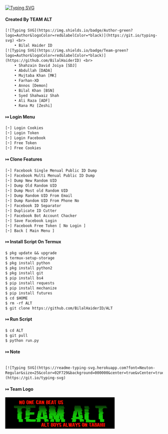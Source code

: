 [![Typing SVG](https://readme-typing-svg.herokuapp.com?size=50&color=26F700&background=000000&center=true&vCenter=true&height=70&lines=%E2%86%A3%F0%9D%90%80%E2%80%A2%F0%9D%90%8B%E2%80%A2%F0%9D%90%93%E2%86%A4)](https://git.io/typing-svg)

#### Created By TEAM ALT  
```
[![Typing SVG](https://img.shields.io/badge/Author-green?logo=Author&logoColor=red&labelColor=*black)](https://git.io/typing-svg) <br>
    • Bilal Haider ID
[![Typing SVG](https://img.shields.io/badge/Team-green?logo=Author&logoColor=red&labelColor=*black)](https://github.com/BilalHaiderID) <br> 
    • Shahzain David Joiya [SDJ]
    • Abdullah [DADA]
    • Mujtaba Khan [MK]
    • Farhan-XD 
    • Annos [Demon]
    • Bilal Khan [BSN]
    • Syed Shahwaiz Shah 
    • Ali Raza [ADF]
    • Rana Mz [Zeshi]
```
#### ↦   Login Menu
```
[➣] Login Cookies 
[➣] Login Token  
[➣] Login Facebook
[➣] Free Token
[➣] Free Cookies 
```
#### ↦  Clone Features
```
[➣] Facebook Single Menual Public ID Dump
[➣] Facebook Multi Menual Public ID Dump
[➣] Dump New Random UID
[➣] Dump Old Random UID  
[➣] Dump Most old Random UID
[➣] Dump Random UID From Email
[➣] Dump Random UID From Phone No
[➣] Facebook ID Separator
[➣] Duplicate ID Cutter
[➣] Facebook Bot Account Chacker
[➣] Save Facebook Login
[➣] Facebook Free Token [ No Login ]
[➣] Back [ Main Menu ]
```
#### ↦  Install Script On Termux
```
$ pkg update && upgrade  
$ termux-setup-storage  
$ pkg install python 
$ pkg install python2
$ pkg install git  
$ pip install bs4  
$ pip install requests  
$ pip install mechanize  
$ pip install futures 
$ cd $HOME
$ rm -rf ALT  
$ git clone https://github.com/BilalHaiderID/ALT
```
#### ↦  Run Script
```
$ cd ALT  
$ git pull  
$ python run.py  
```
#### ↦ Note
```

[![Typing SVG](https://readme-typing-svg.herokuapp.com?font=Neuton-Regular&size=25&color=02F729&background=000000&center=true&vCenter=true&multiline=true&width=900&height=120&lines=%3E+This+tool+is+absolutely+free+%3Av+;%3E+Team+will+not+responsible+for+the+misuse+of+the+source+.;%3E+We+Hope+you+like+dis+tool+%3C3)](https://git.io/typing-svg)

```
#### ↦  Team Logo
<img src="https://github.com/Farhan-XD/Farhan-XD/blob/264e78b84b30070514bd30a7e61c434d382db66e/Images%20;v/ALT.png" width="350" height="100" align="center">
